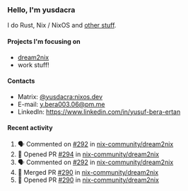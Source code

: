 ### Hello, I'm yusdacra

I do Rust, Nix / NixOS and [other stuff](https://gaze.systems/).

#### Projects I'm focusing on

- [dream2nix](https://github.com/nix-community/dream2nix)
- work stuff!

#### Contacts

- Matrix: [@yusdacra:nixos.dev](https://matrix.to/#/@yusdacra:nixos.dev)
- E-mail: y.bera003.06@pm.me
- LinkedIn: https://www.linkedin.com/in/yusuf-bera-ertan

#### Recent activity

<!--START_SECTION:activity-->
1. 🗣 Commented on [#292](https://github.com/nix-community/dream2nix/issues/292) in [nix-community/dream2nix](https://github.com/nix-community/dream2nix)
2. 💪 Opened PR [#294](https://github.com/nix-community/dream2nix/pull/294) in [nix-community/dream2nix](https://github.com/nix-community/dream2nix)
3. 🗣 Commented on [#292](https://github.com/nix-community/dream2nix/issues/292) in [nix-community/dream2nix](https://github.com/nix-community/dream2nix)
4. 🎉 Merged PR [#290](https://github.com/nix-community/dream2nix/pull/290) in [nix-community/dream2nix](https://github.com/nix-community/dream2nix)
5. 💪 Opened PR [#290](https://github.com/nix-community/dream2nix/pull/290) in [nix-community/dream2nix](https://github.com/nix-community/dream2nix)
<!--END_SECTION:activity-->
